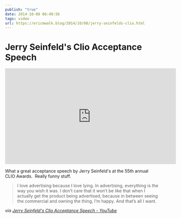 ```yaml
---
publish: "true"
date: 2014-10-08 06:49:56
tags: video
url: https://ericmwalk.blog/2014/10/08/jerry-seinfelds-clio.html
---
```


# Jerry Seinfeld's Clio Acceptance Speech

<iframe width="560" height="315" src="https://www.youtube.com/embed/uHWX4pG0FNY" title="YouTube video player" frameborder="0" allow="accelerometer; autoplay; clipboard-write; encrypted-media; gyroscope; picture-in-picture" allowfullscreen></iframe>

What a great acceptance speech by Jerry Seinfeld's at the 55th annual CLIO Awards.  Really funny stuff.

>I love advertising because I love lying. In advertising, everything is the way you wish it was. I don’t care that it won’t be like that when I actually get the product being advertised, because in between seeing the commercial and owning the thing, I’m happy. And that’s all I want.

*via <a href="https://www.youtube.com/watch?v=uHWX4pG0FNY">Jerry Seinfeld's Clio Acceptance Speech - YouTube</a>*
